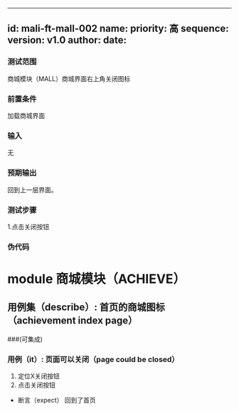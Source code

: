 --------
id: mali-ft-mall-002
name: 
priority: 高
sequence: 
version: v1.0
author: 
date: 
--------
### 测试范围
  商城模块（MALL）商城界面右上角关闭图标
### 前置条件
  加载商城界面
### 输入
  无
### 预期输出
  回到上一层界面。
### 测试步骤
  1.点击关闭按钮



### 伪代码

# module 商城模块（ACHIEVE）
## 用例集（describe）:  首页的商城图标（achievement index page）
###(可集成)
### 用例（it）: 页面可以关闭（page could be closed）
1. 定位X关闭按钮
2. 点击关闭按钮
* 断言（expect） 回到了首页